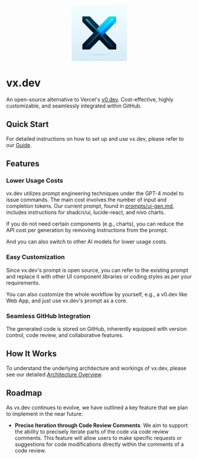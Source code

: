 <p align="center">
  <img width="150px" height="150px" src="./preview-ui/public/logo.jpg">
</p>

# vx.dev

An open-source alternative to Vercel's [v0.dev](https://v0.dev/). Cost-effective, highly customizable, and seamlessly integrated within GitHub.

## Quick Start

For detailed instructions on how to set up and use vx.dev, please refer to our [Guide](./docs/quick-start.md).

## Features

### Lower Usage Costs

vx.dev utilizes prompt engineering techniques under the GPT-4 model to issue commands. The main cost involves the number of input and completion tokens. Our current prompt, found in [prompts/ui-gen.md](./prompts/ui-gen.md), includes instructions for shadcn/ui, lucide-react, and nivo charts.

If you do not need certain components (e.g., charts), you can reduce the API cost per generation by removing instructions from the prompt.

And you can also switch to other AI models for lower usage costs.

### Easy Customization

Since vx.dev's prompt is open source, you can refer to the existing prompt and replace it with other UI component libraries or coding styles as per your requirements.

You can also customize the whole workflow by yourself, e.g., a v0.dev like Web App, and just use vx.dev's prompt as a core.

### Seamless GitHub Integration

The generated code is stored on GitHub, inherently equipped with version control, code review, and collaborative features.

## How It Works

To understand the underlying architecture and workings of vx.dev, please see our detailed [Architecture Overview](./docs/architecture.md).

## Roadmap

As vx.dev continues to evolve, we have outlined a key feature that we plan to implement in the near future:

- **Precise Iteration through Code Review Comments**: We aim to support the ability to precisely iterate parts of the code via code review comments. This feature will allow users to make specific requests or suggestions for code modifications directly within the comments of a code review.
